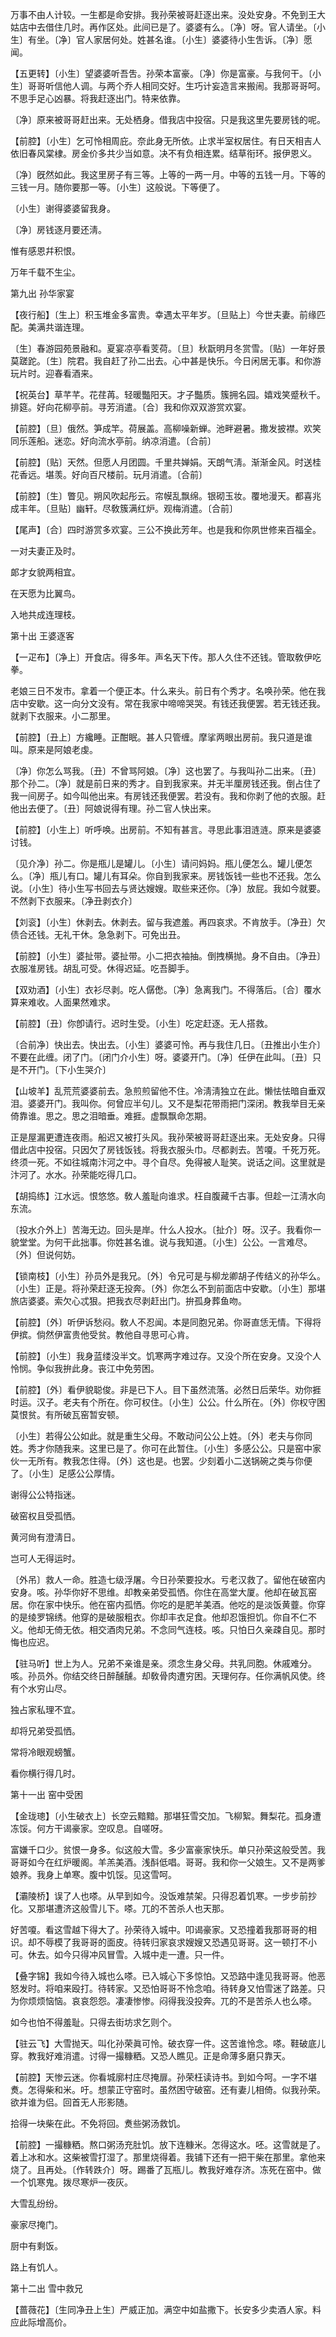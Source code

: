 <!-- { "loadSidebar": true } -->
万事不由人计较。一生都是命安排。我孙荣被哥赶逐出来。没处安身。不免到王大姑店中去借住几时。再作区处。此间已是了。婆婆有么。〔净〕呀。官人请坐。〔小生〕有坐。〔净〕官人家居何处。姓甚名谁。〔小生〕婆婆待小生吿诉。〔净〕愿闻。 

【五更转】〔小生〕望婆婆听吾吿。孙荣本富豪。〔净〕你是富豪。与我何干。〔小生〕哥哥听信他人调。与两个乔人相同交好。生巧计妄造言来搬闹。我那哥哥呵。不思手足心凶暴。将我赶逐出门。特来依靠。

〔净〕原来被哥哥赶出来。无处栖身。借我店中投宿。只是我这里先要房钱的呢。 

【前腔】〔小生〕乞可怜相周庇。奈此身无所依。止求半室权居住。有日天相吉人依旧春风棠棣。房金价多共少当如意。决不有负相连累。结草衔环。报伊恩义。

〔净〕旣然如此。我这里房子有三等。上等的一两一月。中等的五钱一月。下等的三钱一月。随你要那一等。〔小生〕这般说。下等便了。 

〔小生〕谢得婆婆留我身。



〔净〕房钱逐月要还淸。

惟有感恩幷积恨。



万年千载不生尘。 

第九出
孙华家宴

【夜行船】〔生上〕积玉堆金多富贵。幸遇太平年岁。〔旦贴上〕今世夫妻。前缘匹配。美满共谐连理。

〔生〕春游园苑景融和。夏宴凉亭看芰荷。〔旦〕秋翫明月冬赏雪。〔贴〕一年好景莫蹉跎。〔生〕院君。我自赶了孙二出去。心中甚是快乐。今日闲居无事。和你游玩片时。迎春看酒来。 

【祝英台】草芊芊。花荏苒。轻暖豓阳天。才子豓质。簇拥名园。嬉戏笑蹙秋千。排筵。好向花柳亭前。寻芳消遣。〔合〕我和你双双游赏欢宴。

【前腔】〔旦〕俄然。笋成竿。荷展盖。高柳噪新蝉。池畔避暑。撒发披襟。欢笑同乐莲船。迷恋。好向流水亭前。纳凉消遣。〔合前〕 

【前腔】〔贴〕天然。但愿人月团圆。千里共婵娟。天朗气淸。渐渐金风。时送桂花香远。堪羡。好向百尺楼前。玩月消遣。〔合前〕 

【前腔】〔生〕瞥见。朔风吹起彤云。帘幙乱飘绵。银砌玉妆。覆地漫天。都喜兆成丰年。〔旦贴〕幽轩。尽敎簇满红炉。观梅消遣。〔合前〕 

【尾声】〔合〕四时游赏多欢宴。三公不换此芳年。也是我和你夙世修来百福全。

一对夫妻正及时。



郞才女貌两相宜。

在天愿为比翼鸟。



入地共成连理枝。 

第十出
王婆逐客

【一疋布】〔净上〕开食店。得多年。声名天下传。那人久住不还钱。管取敎伊吃拳。

老娘三日不发市。拿着一个便正本。什么来头。前日有个秀才。名唤孙荣。他在我店中安歇。这一向分文没有。常在我家中啼啼哭哭。有钱还我便罢。若无钱还我。就剥下衣服来。小二那里。 

【前腔】〔丑上〕方纔睡。正酣眠。甚人只管缠。摩挲两眼出房前。我只道是谁叫。原来是阿娘老虔。

〔净〕你怎么骂我。〔丑〕不曾骂阿娘。〔净〕这也罢了。与我叫孙二出来。〔丑〕那个孙二。〔净〕就是前日来的秀才。自到我家来。并无半厘房钱还我。倒占住了我一间房子。如今叫他出来。有房钱还我便罢。若没有。我和你剥了他的衣服。赶他出去便了。〔丑〕阿娘说得有理。孙二官人快出来。 

【前腔】〔小生上〕听呼唤。出房前。不知有甚言。寻思此事泪涟涟。原来是婆婆讨钱。

〔见介净〕孙二。你是甁儿是罐儿。〔小生〕请问妈妈。甁儿便怎么。罐儿便怎么。〔净〕甁儿有口。罐儿有耳朵。你自到我家来。房钱饭钱一些也不还我。怎么说。〔小生〕待小生写书回去与贤达嫂嫂。取些来还你。〔净〕放屁。我如今就要。不然剥下衣服来。〔净丑剥衣介〕 

【刘衮】〔小生〕休剥去。休剥去。留与我遮羞。再四哀求。不肯放手。〔净丑〕欠债合还钱。无礼干休。急急剥下。可免出丑。

【前腔】〔小生〕婆扯带。婆扯带。小二把衣袖抽。倒拽横抛。身不自由。〔净丑〕衣服准房钱。胡乱可受。休得迟延。吃吾脚手。

【双劝酒】〔小生〕衣衫尽剥。吃人僝僽。〔净〕急离我门。不得落后。〔合〕覆水算来难收。人面果然难求。

【前腔】〔丑〕你卽请行。迟时生受。〔小生〕吃定赶逐。无人搭救。

〔合前净〕快出去。快出去。〔小生〕婆婆可怜。再与我住几日。〔丑推出小生介〕不要在此缠。闭了门。〔闭门介小生〕呀。婆婆开门。〔净〕任伊在此叫。〔丑〕只是不开门。〔下小生哭介〕 

【山坡羊】乱荒荒婆婆前去。急煎煎留他不住。冷淸淸独立在此。懒怯怯暗自垂双泪。婆婆开门。我叫你。何曾应半句儿。又不是梨花带雨把门深闭。教我举目无亲倚靠谁。思之。思之泪暗垂。难捱。虚飘飘命怎期。

正是屋漏更遭连夜雨。船迟又被打头风。我孙荣被哥哥赶逐出来。无处安身。只得借此店中投宿。只因欠了房钱饭钱。将我衣服头巾。尽都剥去。苦嗄。千死万死。终须一死。不如往城南汴河之中。寻个自尽。免得被人耻笑。说话之间。这里就是汴河了。水水。孙荣能吃得几口。 

【胡捣练】江水远。恨悠悠。敎人羞耻向谁求。枉自腹藏千古事。但趁一江淸水向东流。

〔投水介外上〕苦海无边。回头是岸。什么人投水。〔扯介〕呀。汉子。我看你一貌堂堂。为何干此拙事。你姓甚名谁。说与我知道。〔小生〕公公。一言难尽。〔外〕但说何妨。 

【锁南枝】〔小生〕孙员外是我兄。〔外〕令兄可是与柳龙卿胡子传结义的孙华么。〔小生〕正是。将孙荣赶逐无投奔。〔外〕你怎么不到前面店中安歇。〔小生〕那堪旅店婆婆。索欠心忒狠。把我衣尽剥赶出门。拚孤身葬鱼吻。

【前腔】〔外〕听伊诉愁闷。敎人不忍闻。本是同胞兄弟。你哥直恁无情。下得将伊摈。倘然伊富贵他受贫。教他自寻思可心肯。

【前腔】〔小生〕我身蓝缕没半文。饥寒两字难过存。又没个所在安身。又没个人怜悯。争似我拚此身。丧江中免劳困。

【前腔】〔外〕看伊貌聪俊。非是已下人。目下虽然流落。必然日后荣华。劝你捱时运。汉子。老夫有个所在。你可权住。〔小生〕公公。什么所在。〔外〕你权守困莫恨贫。有所破瓦窑暂安顿。

〔小生〕若得公公如此。就是重生父母。不敢动问公公上姓。〔外〕老夫与你同姓。秀才你随我来。这里已是了。你可在此暂住。〔小生〕多感公公。只是窑中家伙一无所有。教我怎住得。〔外〕这也是。也罢。少刻着小二送锅碗之类与你便了。〔小生〕足感公公厚情。 

谢得公公特指迷。



破窑权且受孤恓。

黄河尙有澄淸日。



岂可人无得运时。

〔外吊〕救人一命。胜造七级浮屠。今日孙荣要投水。亏老汉救了。留他在破窑内安身。咳。孙华你好不思维。却教亲弟受孤恓。你住在高堂大厦。他却在破瓦窑居。你在家中快乐。他在窑内孤恓。你吃的是肥羊美酒。他吃的是淡饭黄虀。你穿的是绫罗锦绣。他穿的是破服粗衣。你却丰衣足食。他却忍饿担饥。你自不仁不义。他却无倚无依。相交酒肉兄弟。不念同气连枝。咳。只怕日久亲疎自见。那时悔也应迟。 

【驻马听】世上为人。兄弟不亲谁是亲。须念生身父母。共乳同胞。休戚难分。咳。孙员外。你结交终日醉醺醺。却敎骨肉遭穷困。天理何存。任你满帆风使。终有个水穷山尽。

独占家私理不宜。



却将兄弟受孤恓。

常将冷眼观螃蟹。



看你横行得几时。 

第十一出
窑中受困

【金珑璁】〔小生破衣上〕长空云黯黯。那堪狂雪交加。飞柳絮。舞梨花。孤身遭冻馁。何方干谒豪家。空叹息。自嗟呀。

富嫌千口少。贫恨一身多。似这般大雪。多少富豪家快乐。单只孙荣这般受苦。我哥哥如今在红炉暖阁。羊羔美酒。浅酙低唱。哥哥。我和你一父娘生。又不是两爹娘养。我身上单寒。腹中饥馁。见这雪呵。 

【灞陵桥】误了人也嗏。从早到如今。没饭难禁架。只得忍着饥寒。一步步前抄化。又那堪遭济这般雪儿下。嗏。兀的不苦杀人也天那。

好苦嗄。看这雪越下得大了。孙荣待入城中。叩谒豪家。又恐撞着我那哥哥的相识。却不辱模了我哥哥的面皮。待转归家哀求嫂嫂又恐遇见哥哥。这一顿打不小可。休去。如今只得冲风冒雪。入城中走一遭。只一件。 

【叠字锦】我如今待入城也么嗏。已入城心下多惊怕。又恐路中逢见我哥哥。他恶怒发时。将咱来殴打。待转家。又恐怕哥哥不怜念咱。待转身又怕雪迷了路差。只为你烦烦恼恼。哀哀怨怨。凄凄惨惨。闷得我没投奔。兀的不是苦杀人也么嗏。

如今也怕不得羞耻。只得去街坊求乞则个。 

【驻云飞】大雪抛天。叫化孙荣眞可怜。破衣穿一件。这苦谁怜念。嗏。鞋破底儿穿。教我好难消遣。讨得一撮糠粞。又恐人瞧见。正是命薄多磨只靠天。

【前腔】天惨云迷。你看城廓村庄尽掩扉。孙荣枉读诗书。到如今呵。一字不堪煑。怎得柴和米。吁。想蒙正守窑时。虽然困守破窑。还有妻儿相倚。似我孙荣。欲并谁为侣。回首无人形影随。

拾得一块柴在此。不免将回。煑些粥汤救饥。 

【前腔】一撮糠粞。熬口粥汤充肚饥。放下连糠米。怎得这水。呸。这雪就是了。着上冰和水。这柴被雪打湿了。那里烧得着。我铺下还有一把干柴在那里。拿他来烧了。且再处。〔作转跌介〕呀。踢番了瓦瓶儿。教我好难存济。冻死在窑中。做一个饥寒鬼。拨尽寒炉一夜灰。

大雪乱纷纷。



豪家尽掩门。

厨中有剩饭。



路上有饥人。 

第十二出
雪中救兄

【蔷薇花】〔生同净丑上生〕严威正加。满空中如盐撒下。长安多少卖酒人家。料应此际增高价。

